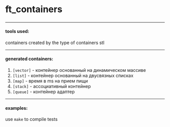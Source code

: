 # ft_containers
##### 
***

#### tools used:
containers created by the type of containers stl

***
#### generated containers:
 1. `[vector]` - контейнер основанный на динамическом массиве
 2. `[list]` - контейнер основанный на двусвязных списках
 3. `[map]` - время в ms на прием пищи
 4. `[stack]` - ассоциативный контейнер
 5. `[queue]` - контейнер адаптер
***
#### examples:
 use `make` to compile tests  
